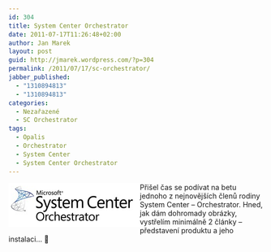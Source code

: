 ```yaml
---
id: 304
title: System Center Orchestrator
date: 2011-07-17T11:26:48+02:00
author: Jan Marek
layout: post
guid: http://jmarek.wordpress.com/?p=304
permalink: /2011/07/17/sc-orchestrator/
jabber_published:
  - "1310894813"
  - "1310894813"
categories:
  - Nezařazené
  - SC Orchestrator
tags:
  - Opalis
  - Orchestrator
  - System Center
  - System Center Orchestrator
---
```

<img style="display:inline;float:left;" align="left" src="/wp-content/uploads/2011/07/logo-scorchestrator.png" />Přišel čas se podívat na betu jednoho z nejnovějších členů rodiny System Center &#8211; Orchestrator. Hned, jak dám dohromady obrázky, vystřelím minimálně 2 články &#8211; představení produktu a jeho instalaci&#8230; 🙂

